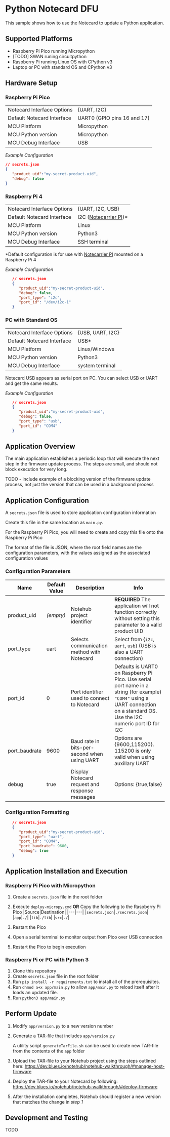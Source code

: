 # Python Notecard DFU

This sample shows how to use the Notecard to update a Python application.  

## Supported Platforms

- Raspberry Pi Pico running Micropython
- [TODO] SWAN runing circuitpython
- Raspberry Pi running Linux OS with CPython v3
- Laptop or PC with standard OS and CPython v3

## Hardware Setup

### Raspberry Pi Pico

| | |
|---|---|
|Notecard Interface Options| {UART, I2C}|
|Default Notecard Interface| UART0 (GPIO pins 16 and 17)|
|MCU Platform| Micropython|
|MCU Python version| Micropython |
|MCU Debug Interface| USB|

*Example Configuration*

   ```json
   // secrets.json
   {
      "product_uid":"my-secret-product-uid",
      "debug": false
   }
   ```

### Raspberry Pi 4

| | |
|---|---|
|Notecard Interface Options| {UART, I2C, USB}|
|Default Notecard Interface| I2C ([Notecarrier PI][notecarrier-pi-kit])*|
|MCU Platform| Linux|
|MCU Python version| Python3 |
|MCU Debug Interface| SSH terminal|

*Default configuration is for use with [Notecarrier PI][notecarrier-pi-kit] mounted on a Raspberry Pi 4

*Example Configuration*

```json
   // secrets.json
   {
      "product_uid":"my-secret-product-uid",
      "debug": false,
      "port_type": "i2c",
      "port_id": "/dev/i2c-1"
   }
   ```

### PC with Standard OS

| | |
|---|---|
|Notecard Interface Options| {USB, UART, I2C}|
|Default Notecard Interface| USB*|
|MCU Platform| Linux/Windows|
|MCU Python version| Python3 |
|MCU Debug Interface| system terminal|

Notecard USB appears as serial port on PC.  You can select USB or UART and get the same results.

*Example Configuration*

```json
   // secrets.json
   {
      "product_uid":"my-secret-product-uid",
      "debug": false,
      "port_type": "usb",
      "port_id": "COM4"
   }
```

## Application Overview
The main application establishes a periodic loop that will execute the next step in the firmware update process. The steps are small, and should not block execution for very long.

TODO - include example of a blocking version of the firmware update process, not just the version that can be used in a background process

## Application Configuration

A `secrets.json` file is used to store application configuration information

Create this file in the same location as `main.py`.  

For the Raspberry Pi Pico, you will need to create and copy this file onto the Raspberry Pi Pico

The format of the file is JSON, where the root field names are the configuration parameters, with the values assigned as the associated configuration values

### Configuration Parameters

|Name|Default Value|Description|Info|
|----|-------------|-----------|----|
|product_uid|*(empty)*|Notehub project identifier|**REQUIRED**  The application will not function correctly without setting this parameter to a valid product UID|
|port_type| uart | Selects communication method with Notecard| Select from {`i2c`, `uart`, `usb`} (USB is also a UART connection)|
|port_id|0| Port identifier used to connect to Notecard| Defaults is UART0 on Raspberry Pi Pico. Use serial port name in a string (for example) `"COM4"` using a UART connection on a standard OS.  Use the I2C numeric port ID for I2C|
|port_baudrate|9600| Baud rate in bits-per-second when using UART| Options are {9600,115200}. 115200 is only valid when using auxillary UART|
|debug|true| Display Notecard request and response messages| Options: {true,false}|

### Configuration Formatting

```json
   // secrets.json
   {
      "product_uid":"my-secret-product-uid",
      "port_type": "uart",
      "port_id": "COM4",
      "port_baudrate": 9600,
      "debug": true
   }
```

## Application Installation and Execution

### Raspberry Pi Pico with Micropython

1. Create a `secrets.json` file in the root folder
2. Execute `deploy-micropy.cmd` **OR**
   Copy the following to the Raspberry Pi Pico
   |Source|Destination|
   |---|---|
   |`secrets.json`|`./secrets.json`|
   |`app`|`./`|
   |`lib`|`./lib`|
   |`src`|`./`|

3. Restart the Pico
4.  Open a serial terminal to monitor output from Pico over USB connection
5.  Restart the Pico to begin execution

### Raspberry Pi or PC with Python 3

1. Clone this repository
2. Create `secrets.json` file in the root folder
3. Run `pip install -r requirements.txt` to install all of the prerequisites.
4. Run `chmod a+x app/main.py` to allow `app/main.py` to reload itself after it loads an updated file.
5. Run `python3 app/main.py`

## Perform Update

   1. Modify `app/version.py` to a new version number

   2. Generate a TAR-file that includes `app/version.py`

      A utility script `generateTarFile.sh` can be used to create new TAR-file from the contents of the `app` folder

   3. Upload the TAR-file to your Notehub project using the steps outlined here: <https://dev.blues.io/notehub/notehub-walkthrough/#manage-host-firmware>

   4. Deploy the TAR-file to your Notecard by following: <https://dev.blues.io/notehub/notehub-walkthrough/#deploy-firmware>
   5. After the installation completes, Notehub should register a new version that matches the change in *step 1*



## Development and Testing
TODO


[notecarrier-pi-kit]:https://shop.blues.io/products/raspberry-pi-starter-kit
